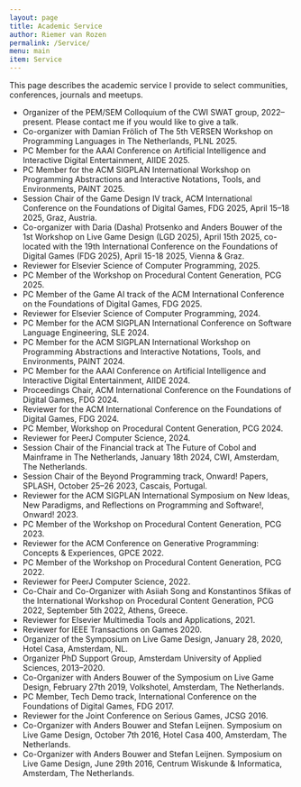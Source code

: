 ```yaml
---
layout: page
title: Academic Service
author: Riemer van Rozen
permalink: /Service/
menu: main
item: Service
---
```

This page describes the academic service I provide to select communities, conferences, journals and meetups.
* Organizer of the PEM/SEM Colloquium of the CWI SWAT group, 2022–present. Please contact me if you would like to give a talk.
* Co-organizer with Damian Frölich of The 5th VERSEN Workshop on Programming Languages in The Netherlands, PLNL 2025.
* PC Member for the AAAI Conference on Artificial Intelligence and Interactive Digital Entertainment, AIIDE 2025.
* PC Member for the ACM SIGPLAN International Workshop on Programming Abstractions and Interactive Notations, Tools, and Environments, PAINT 2025.
* Session Chair of the Game Design IV track, ACM International Conference on the Foundations of Digital Games, FDG 2025, April 15–18 2025, Graz, Austria.
* Co-organizer with Daria (Dasha) Protsenko and Anders Bouwer of the 1st Workshop on Live Game Design (LGD 2025), April 15th 2025, co-located with the 19th International Conference on the Foundations of Digital Games (FDG 2025), April 15-18 2025, Vienna & Graz.
* Reviewer for Elsevier Science of Computer Programming, 2025.
* PC Member of the Workshop on Procedural Content Generation, PCG 2025.
* PC Member of the Game AI track of the ACM International Conference on the Foundations of Digital Games, FDG 2025.
* Reviewer for Elsevier Science of Computer Programming, 2024.
* PC Member for the ACM SIGPLAN International Conference on Software Language Engineering, SLE 2024.
* PC Member for the ACM SIGPLAN International Workshop on Programming Abstractions and Interactive Notations, Tools, and Environments, PAINT 2024.
* PC Member for the AAAI Conference on Artificial Intelligence and Interactive Digital Entertainment, AIIDE 2024.
* Proceedings Chair, ACM International Conference on the Foundations of Digital Games, FDG 2024.
* Reviewer for the ACM International Conference on the Foundations of Digital Games, FDG 2024.
* PC Member, Workshop on Procedural Content Generation, PCG 2024.
* Reviewer for PeerJ Computer Science, 2024.
* Session Chair of the Financial track at The Future of Cobol and Mainframe in The Netherlands, January 18th 2024, CWI, Amsterdam, The Netherlands.
* Session Chair of the Beyond Programming track, Onward! Papers, SPLASH, October 25–26 2023, Cascais, Portugal.
* Reviewer for the ACM SIGPLAN International Symposium on New Ideas, New Paradigms, and Reflections on Programming and Software!, Onward! 2023.
* PC Member of the Workshop on Procedural Content Generation, PCG 2023.
* Reviewer for the ACM Conference on Generative Programming: Concepts & Experiences, GPCE 2022.
* PC Member of the Workshop on Procedural Content Generation, PCG 2022.
* Reviewer for PeerJ Computer Science, 2022.
* Co-Chair and Co-Organizer with Asiiah Song and Konstantinos Sfikas of the International Workshop on Procedural Content Generation, PCG 2022, September 5th 2022, Athens, Greece.
* Reviewer for Elsevier Multimedia Tools and Applications, 2021.
* Reviewer for IEEE Transactions on Games 2020.
* Organizer of the Symposium on Live Game Design, January 28, 2020, Hotel Casa, Amsterdam, NL.
* Organizer PhD Support Group, Amsterdam University of Applied Sciences, 2013–2020.
* Co-Organizer with Anders Bouwer of the Symposium on Live Game Design, February 27th 2019, Volkshotel,
Amsterdam, The Netherlands.
* PC Member, Tech Demo track, International Conference on the Foundations of Digital Games, FDG 2017.
* Reviewer for the Joint Conference on Serious Games, JCSG 2016.
* Co-Organizer with Anders Bouwer and Stefan Leijnen. Symposium on Live Game Design, October 7th 2016, Hotel Casa 400, Amsterdam, The Netherlands.
* Co-Organizer with Anders Bouwer and Stefan Leijnen. Symposium on Live Game Design, June 29th 2016, Centrum Wiskunde & Informatica, Amsterdam, The Netherlands.
